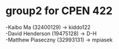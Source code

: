 # group2 for CPEN 422
-Kaibo Ma (32400129) -> kiddo122  
-David Henderson (19475128) -> D-H  
-Matthew Piaseczny (32993131) -> mpiasek